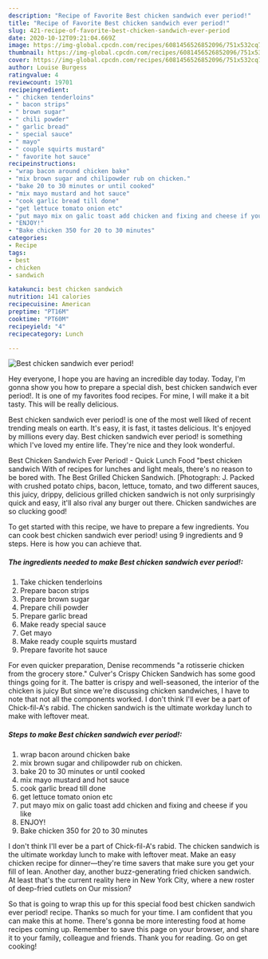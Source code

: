 ```yaml
---
description: "Recipe of Favorite Best chicken sandwich ever period!"
title: "Recipe of Favorite Best chicken sandwich ever period!"
slug: 421-recipe-of-favorite-best-chicken-sandwich-ever-period
date: 2020-10-12T09:21:04.669Z
image: https://img-global.cpcdn.com/recipes/6081456526852096/751x532cq70/best-chicken-sandwich-ever-period-recipe-main-photo.jpg
thumbnail: https://img-global.cpcdn.com/recipes/6081456526852096/751x532cq70/best-chicken-sandwich-ever-period-recipe-main-photo.jpg
cover: https://img-global.cpcdn.com/recipes/6081456526852096/751x532cq70/best-chicken-sandwich-ever-period-recipe-main-photo.jpg
author: Louise Burgess
ratingvalue: 4
reviewcount: 19701
recipeingredient:
- " chicken tenderloins"
- " bacon strips"
- " brown sugar"
- " chili powder"
- " garlic bread"
- " special sauce"
- " mayo"
- " couple squirts mustard"
- " favorite hot sauce"
recipeinstructions:
- "wrap bacon around chicken bake"
- "mix brown sugar and chilipowder rub on chicken."
- "bake 20 to 30 minutes or until cooked"
- "mix mayo mustard and hot sauce"
- "cook garlic bread till done"
- "get lettuce tomato onion etc"
- "put mayo mix on galic toast add chicken and fixing and cheese if you like"
- "ENJOY!"
- "Bake chicken 350 for 20 to 30 minutes"
categories:
- Recipe
tags:
- best
- chicken
- sandwich

katakunci: best chicken sandwich 
nutrition: 141 calories
recipecuisine: American
preptime: "PT16M"
cooktime: "PT60M"
recipeyield: "4"
recipecategory: Lunch

---
```



![Best chicken sandwich ever period!](https://img-global.cpcdn.com/recipes/6081456526852096/751x532cq70/best-chicken-sandwich-ever-period-recipe-main-photo.jpg)

Hey everyone, I hope you are having an incredible day today. Today, I'm gonna show you how to prepare a special dish, best chicken sandwich ever period!. It is one of my favorites food recipes. For mine, I will make it a bit tasty. This will be really delicious.

Best chicken sandwich ever period! is one of the most well liked of recent trending meals on earth. It's easy, it is fast, it tastes delicious. It's enjoyed by millions every day. Best chicken sandwich ever period! is something which I've loved my entire life. They're nice and they look wonderful.

Best Chicken Sandwich Ever Period! - Quick Lunch Food &#34;best chicken sandwich With of recipes for lunches and light meals, there&#39;s no reason to be bored with. The Best Grilled Chicken Sandwich. [Photograph: J. Packed with crushed potato chips, bacon, lettuce, tomato, and two different sauces, this juicy, drippy, delicious grilled chicken sandwich is not only surprisingly quick and easy, it&#39;ll also rival any burger out there. Chicken sandwiches are so clucking good!


To get started with this recipe, we have to prepare a few ingredients. You can cook best chicken sandwich ever period! using 9 ingredients and 9 steps. Here is how you can achieve that.

<!--inarticleads1-->

##### The ingredients needed to make Best chicken sandwich ever period!:

1. Take  chicken tenderloins
1. Prepare  bacon strips
1. Prepare  brown sugar
1. Prepare  chili powder
1. Prepare  garlic bread
1. Make ready  special sauce
1. Get  mayo
1. Make ready  couple squirts mustard
1. Prepare  favorite hot sauce


For even quicker preparation, Denise recommends &#34;a rotisserie chicken from the grocery store.&#34; Culver&#39;s Crispy Chicken Sandwich has some good things going for it. The batter is crispy and well-seasoned, the interior of the chicken is juicy But since we&#39;re discussing chicken sandwiches, I have to note that not all the components worked. I don&#39;t think I&#39;ll ever be a part of Chick-fil-A&#39;s rabid. The chicken sandwich is the ultimate workday lunch to make with leftover meat. 

<!--inarticleads2-->

##### Steps to make Best chicken sandwich ever period!:

1. wrap bacon around chicken bake
1. mix brown sugar and chilipowder rub on chicken.
1. bake 20 to 30 minutes or until cooked
1. mix mayo mustard and hot sauce
1. cook garlic bread till done
1. get lettuce tomato onion etc
1. put mayo mix on galic toast add chicken and fixing and cheese if you like
1. ENJOY!
1. Bake chicken 350 for 20 to 30 minutes


I don&#39;t think I&#39;ll ever be a part of Chick-fil-A&#39;s rabid. The chicken sandwich is the ultimate workday lunch to make with leftover meat. Make an easy chicken recipe for dinner—they&#39;re time savers that make sure you get your fill of lean. Another day, another buzz-generating fried chicken sandwich. At least that&#39;s the current reality here in New York City, where a new roster of deep-fried cutlets on Our mission? 

So that is going to wrap this up for this special food best chicken sandwich ever period! recipe. Thanks so much for your time. I am confident that you can make this at home. There's gonna be more interesting food at home recipes coming up. Remember to save this page on your browser, and share it to your family, colleague and friends. Thank you for reading. Go on get cooking!
